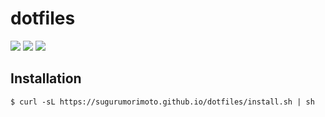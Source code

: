 # dotfiles

![](https://github.com/sugurumorimoto/dotfiles/workflows/Ubuntu/badge.svg)
![](https://github.com/sugurumorimoto/dotfiles/workflows/macOS/badge.svg)
![](https://github.com/sugurumorimoto/dotfiles/workflows/Lint/badge.svg)

## Installation

```shell
$ curl -sL https://sugurumorimoto.github.io/dotfiles/install.sh | sh
```
